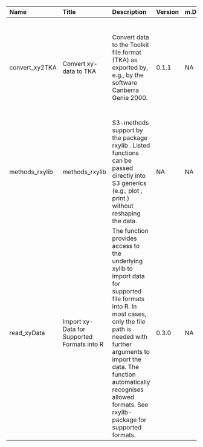 

| Name           | Title                                       | Description                                                                                                                                                                                                                                                                                        | Version | m.Date | m.Time | Author                                                                                                                                         | Citation                                                                                                                                                                                                                                                      |
|:---------------|:--------------------------------------------|:---------------------------------------------------------------------------------------------------------------------------------------------------------------------------------------------------------------------------------------------------------------------------------------------------|:--------|:-------|:-------|:-----------------------------------------------------------------------------------------------------------------------------------------------|:--------------------------------------------------------------------------------------------------------------------------------------------------------------------------------------------------------------------------------------------------------------|
| convert_xy2TKA | Convert xy-data to TKA                      | Convert data to the Toolkit file format (TKA) as exported by, e.g., by the software Canberra Genie 2000.                                                                                                                                                                                           | 0.1.1   | NA     | NA     | Sebastian Kreutzer, Institute of Geography, Universität Heidelberg, Germany -                                                               | Kreutzer, S., 2022. convert_xy2TKA(): Convert xy-data to TKA. Function version 0.1.1. In: Kreutzer, S., Friedrich, J., 2022. rxylib: Import XY-Data into R . R package version 0.2.9.9000-9. https://github.com/R-Lum/rxylib                                  |
| methods_rxylib | methods_rxylib                              | S3-methods support by the package  rxylib . Listed functions can be passed directly into S3 generics (e.g.,  plot ,  print ) without reshaping the data.                                                                                                                                           | NA      | NA     | NA     | NA                                                                                                                                             | NA                                                                                                                                                                                                                                                            |
| read_xyData    | Import xy-Data for Supported Formats into R | The function provides access to the underlying  xylib  to import data for supported file formats into R. In most cases, only the file path is needed with further arguments to import the data. The function automatically recognises allowed formats. See  rxylib-package  for supported formats. | 0.3.0   | NA     | NA     | Sebastian Kreutzer, Institute of Geography, Universität Heidelberg (Germany), Johannes Friedrich, -  University of Bayreuth (Germany) -  | Kreutzer, S., Friedrich, J., 2022. read_xyData(): Import xy-Data for Supported Formats into R. Function version 0.3.0. In: Kreutzer, S., Friedrich, J., 2022. rxylib: Import XY-Data into R . R package version 0.2.9.9000-9. https://github.com/R-Lum/rxylib |

